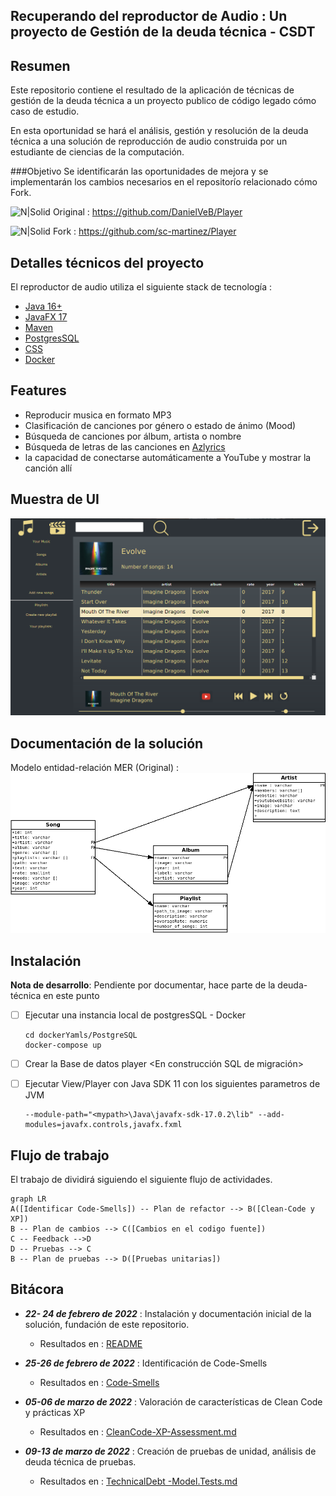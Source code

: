 ## Recuperando del reproductor de Audio : Un proyecto de Gestión de la deuda técnica - CSDT
## Resumen
Este repositorio contiene el resultado de la aplicación de técnicas de gestión de la deuda técnica a un proyecto publico de código legado cómo caso de estudio.

En esta oportunidad se hará el análisis, gestión y resolución de la deuda técnica a una solución de reproducción de audio construida por un estudiante de ciencias de la computación.

###Objetivo
Se identificarán las oportunidades de mejora y se implementarán los cambios necesarios en el repositorío relacionado cómo Fork.

![N|Solid](https://img.shields.io/badge/GitHub-100000?style=for-the-badge&logo=github&logoColor=white) Original :  https://github.com/DanielVeB/Player

![N|Solid](https://img.shields.io/badge/GitHub-100000?style=for-the-badge&logo=github&logoColor=white) Fork :  https://github.com/sc-martinez/Player

## Detalles técnicos del proyecto

El reproductor de audio utiliza el siguiente stack de tecnología :
   - [Java 16+](https://www.oracle.com/java/technologies/javase/jdk16-archive-downloads.html)   
   - [JavaFX 17](https://openjfx.io/) 
   - [Maven](https://maven.apache.org/) 
   - [PostgresSQL](https://www.postgresql.org/)
   - [CSS](https://developer.mozilla.org/es/docs/Web/CSS)
   - [Docker](https://www.google.com/search?q=docker&oq=docker&aqs=chrome..69i57j69i59j0i271j69i60j69i65l3j69i60.1913j0j7&sourceid=chrome&ie=UTF-8)

## Features
   - Reproducir musica en formato MP3
   - Clasificación de canciones por género o estado de ánimo (Mood)
   - Búsqueda de canciones por álbum, artista o nombre
   - Búsqueda de letras de las canciones en [Azlyrics](https://www.azlyrics.com/)
   - la capacidad de conectarse automáticamente a YouTube y mostrar la canción allí

## Muestra de UI
![img_1.png](Resources/img_1.png)

## Documentación de la solución
Modelo entidad-relación MER (Original) : 
  ![img.png](Resources/img.png)

## Instalación
**Nota de desarrollo**: Pendiente por documentar, hace parte de la deuda-técnica en este punto

- [ ] Ejecutar una instancia local de postgresSQL - Docker
         
      cd dockerYamls/PostgreSQL
      docker-compose up 

- [ ] Crear la Base de datos player <En construcción SQL de migración>    
- [ ] Ejecutar View/Player con Java SDK 11 con los siguientes parametros de JVM

      --module-path="<mypath>\Java\javafx-sdk-17.0.2\lib" --add-modules=javafx.controls,javafx.fxml 


## Flujo de trabajo
El trabajo de dividirá siguiendo el siguiente flujo de actividades.
```mermaid
graph LR
A([Identificar Code-Smells]) -- Plan de refactor --> B([Clean-Code y XP])
B -- Plan de cambios --> C([Cambios en el codigo fuente])
C -- Feedback -->D
D -- Pruebas --> C
B -- Plan de pruebas --> D([Pruebas unitarias])
```
## Bitácora
- ***22- 24 de febrero de 2022***  : Instalación y documentación inicial de la solución, fundación de este repositorio.
  - Resultados en : [README](https://github.com/sc-martinez/Player/blob/master/README.md)
- ***25-26 de febrero de 2022***  : Identificación de Code-Smells
  - Resultados en : [Code-Smells](https://github.com/sc-martinez/Player/blob/d3a97e4f23e05eda15d7482ed3af06950a2d6b50/Code-Smells.md)

- ***05-06 de marzo de 2022***  : Valoración de características de Clean Code y prácticas XP
  
  - Resultados en : [CleanCode-XP-Assessment.md]( https://github.com/sc-martinez/Player/blob/d3a97e4f23e05eda15d7482ed3af06950a2d6b50/CleanCode-XP-Assessment.md )

- ***09-13 de marzo de 2022***  : Creación de pruebas de unidad, análisis de deuda técnica de pruebas. 
  - Resultados en : [TechnicalDebt -Model.Tests.md]()
